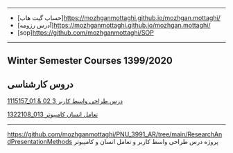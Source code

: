 
 

---
- [حساب گیت هاب]https://mozhganmottaghi.github.io/mozhgan.mottaghi/
- [آدرس رزومه]https://mozhganmottaghi.github.io/mozhgan.mottaghi/
- [sop]https://github.com/mozhganmottaghi/SOP


-------------------
## Winter Semester Courses 1399/2020

## دروس کارشناسی

[1115157_01 & 02 درس طراحی واسط کاربر 3](https://github.com/AliRazavi-edu/PNU_3991/tree/master/_BSc/UserInterfaceDesgin)

[1322108_013 تعامل انسان کامپیوتر](https://github.com/AliRazavi-edu/PNU_3991/tree/master/_BSc/HumanComputerInteraction)

-----------------
https://github.com/mozhganmottaghi/PNU_3991_AR/tree/main/ResearchAndPresentationMethods پروژه درس طراحی واسط کاربر و تعامل انسان و کامپیوتر
